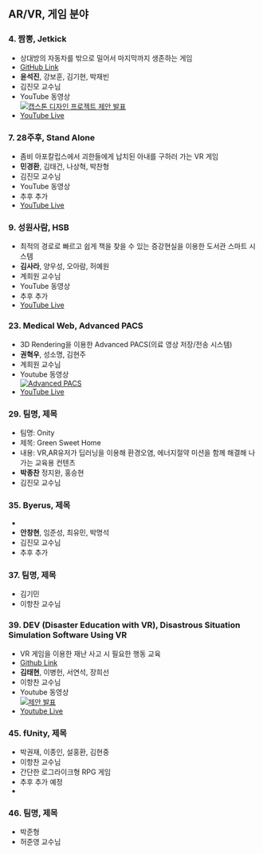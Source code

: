 ## AR/VR, 게임 분야

### 4. 짬뽕, Jetkick
- 상대방의 자동차를 밖으로 밀어서 마지막까지 생존하는 게임
- [GitHub Link](https://github.com/champon-capstone/jetkick)
- **윤석진**, 강보훈, 김기현, 박재빈
- 김진모 교수님
- YouTube 동영상 <br>
[![캡스톤 디자인 프로젝트 제안 발표](https://img.youtube.com/vi/7yD4BIZHV4s/0.jpg)](https://www.youtube.com/watch?v=7yD4BIZHV4s)
- [YouTube Live](https://www.youtube.com/channel/UCrpEBR4msMaax3mT5AAdiJQ)

### 7. 28주후, Stand Alone
- 좀비 아포칼립스에서 괴한들에게 납치된 아내를 구하러 가는 VR 게임
- **민경환**, 김태건, 나상혁, 박찬형  
- 김진모 교수님
- YouTube 동영상 <br>
- 추후 추가 
- [YouTube Live](https://www.youtube.com/channel/UCXaN6LgIeujqTiPHC_vxJNQ)

### 9. 성원사람, HSB
- 최적의 경로로 빠르고 쉽게 책을 찾을 수 있는 증강현실을 이용한 도서관 스마트 시스템 
- **김사라**, 양우성, 오아람, 허예원
- 계희원 교수님
- YouTube 동영상 <br>
- 추후 추가
- [YouTube Live](https://youtu.be/wAxoaLjlpGs) 

### 23. Medical Web, Advanced PACS
- 3D Rendering을 이용한 Advanced PACS(의료 영상 저장/전송 시스템)
- **권혁우**, 성소명, 김현주
- 계희원 교수님
- Youtube 동영상 <br>
[![Advanced PACS](https://img.youtube.com/vi/lqTof-VWMWo/0.jpg)](https://youtu.be/lqTof-VWMWo)
- [YouTube Live](https://www.youtube.com/channel/UCIoer_qq4XcNeTfaOnZfxCQ/featured)


### 29. 팀명, 제목
- 팀명: Onity
- 제목: Green Sweet Home
- 내용: VR,AR유저가 딥러닝을 이용해 환경오염, 에너지절약 미션을 함께 해결해 나가는 교육용 컨텐츠
- **박종찬** 정지완, 홍승현 
- 김진모 교수님

### 35. Byerus, 제목
- 
- **안창현**, 임준성, 최유민, 박명석  
- 김진모 교수님
- 추후 추가

### 37. 팀명, 제목
- 김기민 
- 이항찬 교수님

### 39. DEV (Disaster Education with VR), Disastrous Situation Simulation Software Using VR
- VR 게임을 이용한 재난 사고 시 필요한 행동 교육
- [Github Link](https://github.com/hscapstone)
- **김태현**, 이병헌, 서연석, 장희선 
- 이항찬 교수님
- Youtube 동영상 <br/>
 [![제안 발표](https://img.youtube.com/vi/vNisqauU2_s/0.jpg)](https://www.youtube.com/watch?v=vNisqauU2_s)
- [Youtube Live]() 

### 45. fUnity, 제목
- 박권재, 이종인, 설홍환, 김현중
- 이항찬 교수님
- 간단한 로그라이크형 RPG 게임
- 추후 추가 예정
- 

### 46. 팀명, 제목
- 박준형 
- 허준영 교수님
